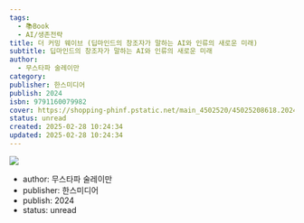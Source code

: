 ```yaml
---
tags:
  - 📚Book
  - AI/생존전략
title: 더 커밍 웨이브 (딥마인드의 창조자가 말하는 AI와 인류의 새로운 미래)
subtitle: 딥마인드의 창조자가 말하는 AI와 인류의 새로운 미래
author:
  - 무스타파 술레이만
category: 
publisher: 한스미디어
publish: 2024
isbn: 9791160079982
cover: https://shopping-phinf.pstatic.net/main_4502520/45025208618.20240104153803.jpg
status: unread
created: 2025-02-28 10:24:34
updated: 2025-02-28 10:24:34
---
```


![](https://shopping-phinf.pstatic.net/main_4502520/45025208618.20240104153803.jpg)


- author: 무스타파 술레이만
- publisher: 한스미디어
- publish: 2024
- status: unread